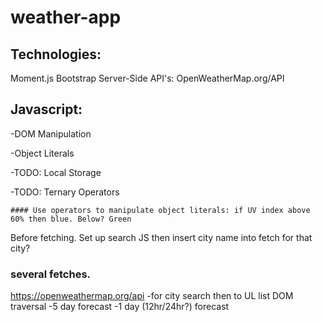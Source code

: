 # weather-app

## Technologies:

Moment.js
Bootstrap
Server-Side API's: OpenWeatherMap.org/API

## Javascript:

-DOM Manipulation

-Object Literals

-TODO: Local Storage

-TODO: Ternary Operators

    #### Use operators to manipulate object literals: if UV index above 60% then blue. Below? Green


Before fetching. Set up search JS then insert city name into fetch for that city?


### several fetches.

https://openweathermap.org/api
-for city search then to UL list DOM traversal
-5 day forecast
-1 day (12hr/24hr?) forecast
